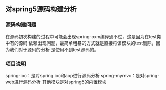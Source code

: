 ## 对spring5源码构建分析
### 源码构建问题
在源码初次构建的过程中可能会出现spring-oxm编译通不过，这是因为在test类中有的源码
依赖出现问题，最简单粗暴的方式就是直接将该模块的test删除，因为我们对于源码的分析
是使用不到test源码的。
### 项目说明
spring-ioc：是对spring ioc和aop进行源码分析
spring-mymvc：是对spring-web进行源码分析
其他模块是对spring5的内置模块